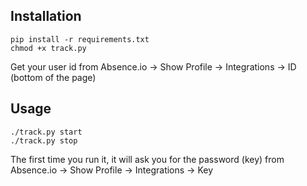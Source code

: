## Installation

    pip install -r requirements.txt
    chmod +x track.py

Get your user id from Absence.io -> Show Profile -> Integrations -> ID
(bottom of the page)

## Usage

    ./track.py start
    ./track.py stop

The first time you run it, it will ask you for the password (key) from Absence.io -> Show Profile -> Integrations -> Key
